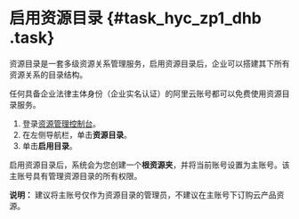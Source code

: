 # 启用资源目录 {#task_hyc_zp1_dhb .task}

资源目录是一套多级资源关系管理服务，启用资源目录后，企业可以搭建其下所有资源关系的目录结构。

任何具备企业法律主体身份（企业实名认证）的阿里云账号都可以免费使用资源目录服务。

1.  登录[资源管理控制台](https://resourcemanager.console.aliyun.com/)。
2.  在左侧导航栏，单击**资源目录**。
3.  单击**启用目录**。

启用资源目录后，系统会为您创建一个**根资源夹**，并将当前账号设置为主账号。该主账号具有管理资源目录的所有权限。

**说明：** 建议将主账号仅作为资源目录的管理员，不建议在主账号下订购云产品资源。

